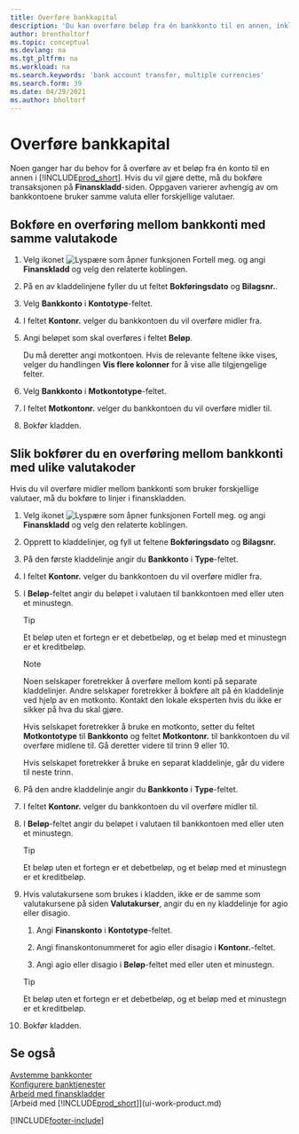 ```yaml
---
title: Overføre bankkapital
description: 'Du kan overføre beløp fra én bankkonto til en annen, inkludert ulike valutaer, ved å bokføre transaksjonen i finanskladden.'
author: brentholtorf
ms.topic: conceptual
ms.devlang: na
ms.tgt_pltfrm: na
ms.workload: na
ms.search.keywords: 'bank account transfer, multiple currencies'
ms.search.form: 39
ms.date: 04/29/2021
ms.author: bholtorf
---
```

# <a name="transfer-bank-funds"></a>Overføre bankkapital

Noen ganger har du behov for å overføre av et beløp fra én konto til en annen i [!INCLUDE[prod_short](includes/prod_short.md)]. Hvis du vil gjøre dette, må du bokføre transaksjonen på **Finanskladd**-siden. Oppgaven varierer avhengig av om bankkontoene bruker samme valuta eller forskjellige valutaer.

## <a name="to-post-a-transfer-between-bank-accounts-with-the-same-currency-code"></a>Bokføre en overføring mellom bankkonti med samme valutakode

1. Velg ikonet ![Lyspære som åpner funksjonen Fortell meg.](media/ui-search/search_small.png "Fortell hva du vil gjøre") og angi **Finanskladd** og velg den relaterte koblingen.
2. På en av kladdelinjene fyller du ut feltet **Bokføringsdato** og **Bilagsnr.**.
3. Velg **Bankkonto** i **Kontotype**-feltet.
4. I feltet **Kontonr.** velger du bankkontoen du vil overføre midler fra.
5. Angi beløpet som skal overføres i feltet **Beløp**.

    Du må deretter angi motkontoen. Hvis de relevante feltene ikke vises, velger du handlingen **Vis flere kolonner** for å vise alle tilgjengelige felter.
6. Velg **Bankkonto** i **Motkontotype**-feltet.
7. I feltet **Motkontonr.** velger du bankkontoen du vil overføre midler til.
8. Bokfør kladden.

## <a name="to-post-a-transfer-between-bank-accounts-with-different-currency-codes"></a>Slik bokfører du en overføring mellom bankkonti med ulike valutakoder

Hvis du vil overføre midler mellom bankkonti som bruker forskjellige valutaer, må du bokføre to linjer i finanskladden.

1. Velg ikonet ![Lyspære som åpner funksjonen Fortell meg.](media/ui-search/search_small.png "Fortell hva du vil gjøre") og angi **Finanskladd** og velg den relaterte koblingen.
2. Opprett to kladdelinjer, og fyll ut feltene **Bokføringsdato** og **Bilagsnr.**
3. På den første kladdelinje angir du **Bankkonto** i **Type**-feltet.
4. I feltet **Kontonr.** velger du bankkontoen du vil overføre midler fra.
5. I **Beløp**-feltet angir du beløpet i valutaen til bankkontoen med eller uten et minustegn.

    > [!TIP]
    > Et beløp uten et fortegn er et debetbeløp, og et beløp med et minustegn er et kreditbeløp.

    > [!NOTE]
    > Noen selskaper foretrekker å overføre mellom konti på separate kladdelinjer. Andre selskaper foretrekker å bokføre alt på én kladdelinje ved hjelp av en motkonto. Kontakt den lokale eksperten hvis du ikke er sikker på hva du skal gjøre.
    >
    > Hvis selskapet foretrekker å bruke en motkonto, setter du feltet **Motkontotype** til **Bankkonto** og feltet **Motkontonr.** til bankkontoen du vil overføre midlene til. Gå deretter videre til trinn 9 eller 10.
    >
    > Hvis selskapet foretrekker å bruke en separat kladdelinje, går du videre til neste trinn.
6. På den andre kladdelinje angir du **Bankkonto** i **Type**-feltet.
7. I feltet **Kontonr.** velger du bankkontoen du vil overføre midler til.
8. I **Beløp**-feltet angir du beløpet i valutaen til bankkontoen med eller uten et minustegn.

    > [!TIP]
    > Et beløp uten et fortegn er et debetbeløp, og et beløp med et minustegn er et kreditbeløp.
9. Hvis valutakursene som brukes i kladden, ikke er de samme som valutakursene på siden **Valutakurser**, angir du en ny kladdelinje for agio eller disagio.  

    1. Angi **Finanskonto** i **Kontotype**-feltet.  

    2. Angi finanskontonummeret for agio eller disagio i **Kontonr.**-feltet.  

    3. Angi agio eller disagio i **Beløp**-feltet med eller uten et minustegn.

    > [!TIP]
    > Et beløp uten et fortegn er et debetbeløp, og et beløp med et minustegn er et kreditbeløp.
10. Bokfør kladden.

## <a name="see-also"></a>Se også

[Avstemme bankkonter](bank-manage-bank-accounts.md)  
[Konfigurere banktjenester](bank-setup-banking.md)  
[Arbeid med finanskladder](ui-work-general-journals.md)  
[Arbeid med [!INCLUDE[prod_short](includes/prod_short.md)]](ui-work-product.md)


[!INCLUDE[footer-include](includes/footer-banner.md)]
